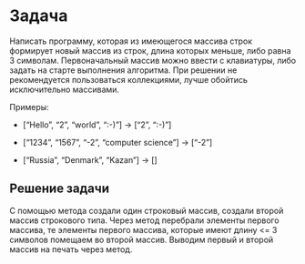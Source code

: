 # Задача 
 
 Написать программу, которая из имеющегося массива строк формирует новый массив из строк, длина которых меньше, либо равна 3 символам. Первоначальный массив можно ввести с клавиатуры, либо задать на старте выполнения алгоритма. При решении не рекомендуется пользоваться коллекциями, лучше обойтись исключительно массивами.

Примеры:
* [“Hello”, “2”, “world”, “:-)”] → [“2”, “:-)”]

* [“1234”, “1567”, “-2”, “computer science”] → [“-2”]

* [“Russia”, “Denmark”, “Kazan”] → []

## Решение задачи
С помощью метода создали один строковый массив, создали второй массив строкового типа. Через метод перебрали элементы первого массива, те элементы первого массива, которые имеют длину <= 3 символов помещаем во второй массив. Выводим первый и второй массив на печать через метод.